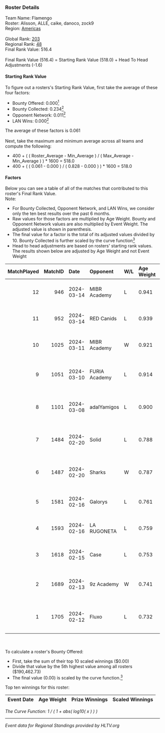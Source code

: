### Roster Details<br />
Team Name: Flamengo<br />
Roster: Alisson, ALLE, caike, danoco, zock9<br />
Region: [Americas]( ../standings_americas.md)<br />
<br />
Global Rank: [203](../standings_global.md)<br />
Regional Rank: [48]( ../standings_americas.md)<br />
Final Rank Value:  516.4<br />
<br />
Final Rank Value (516.4) = Starting Rank Value (518.0) + Head To Head Adjustments (-1.6)<br />

#### Starting Rank Value<br />
To figure out a rosters's Starting Rank Value, first take the average of these four factors:<br />
- Bounty Offered: 0.000[<sup>1</sup>](#table2)
- Bounty Collected: 0.234[<sup>2</sup>](#table1)
- Opponent Network: 0.011[<sup>2</sup>](#table1)
- LAN Wins: 0.000[<sup>2</sup>](#table1)

The average of these factors is 0.061<br />
<br />
Next, take the maximum and minimum average across all teams and compute the following:<br />
- 400 + ( ( Roster_Average - Min_Average ) / ( Max_Average - Min_Average ) ) * 1600 = 518.0
- 400 + ( ( 0.061 - 0.000 ) / ( 0.828 - 0.000 ) ) * 1600 = 518.0


#### Factors<br />
Below you can see a table of all of the matches that contributed to this roster's Final Rank Value.<br />
Note:<br />

- For Bounty Collected, Opponent Network, and LAN Wins, we consider only the ten best results over the past 6 months.
- Raw values for those factors are multiplied by Age Weight. Bounty and Opponent Network values are also multiplied by Event Weight. The adjusted value is shown in parenthesis.
- The final value for a factor is the total of its adjusted values divided by 10. Bounty Collected is further scaled by the curve function[<sup>3</sup>](#curveFunction)
- Head to head adjustments are based on rosters' starting rank values. The results shown below are adjusted by Age Weight and not Event Weight
<span id="table1"></span><br />


| MatchPlayed | MatchID | Date       | Opponent      | W/L | Age Weight | Event Weight | Bounty Collected | Opponent Network | LAN Wins  | H2H Adjustment | Participating Roster                  |
| -: | -: | :- | :- | :- | :- | :- | :- | :- | :- | -: | :- |
|          12 |     946 | 2024-03-14 | MIBR Academy  | L   | 0.941      | -            | -                | -                | -         |         -10.46 | Alisson, ALLE, caike, danoco, zock9   |
|          11 |     952 | 2024-03-14 | RED Canids    | L   | 0.939      | -            | -                | -                | -         |          -1.63 | Alisson, ALLE, caike, danoco, zock9   |
|          10 |    1025 | 2024-03-11 | MIBR Academy  | W   | 0.921      | 0.303        | 0.003 (0.001)    | 0.157 (0.044)    | 0 (0.000) |          18.58 | Alisson, ALLE, caike, danoco, zock9   |
|           9 |    1051 | 2024-03-10 | FURIA Academy | L   | 0.914      | -            | -                | -                | -         |         -12.99 | Alisson, ALLE, danoco, voltera, zock9 |
|           8 |    1101 | 2024-03-08 | adalYamigos   | L   | 0.900      | -            | -                | -                | -         |          -4.37 | Alisson, ALLE, danoco, voltera, zock9 |
|           7 |    1484 | 2024-02-20 | Solid         | L   | 0.788      | -            | -                | -                | -         |          -2.99 | Alisson, ALLE, danoco, LUCAS1, zock9  |
|           6 |    1487 | 2024-02-20 | Sharks        | W   | 0.787      | 0.143        | 0.040 (0.005)    | 0.532 (0.060)    | 0 (0.000) |          22.74 | Alisson, ALLE, danoco, LUCAS1, zock9  |
|           5 |    1581 | 2024-02-16 | Galorys       | L   | 0.761      | -            | -                | -                | -         |          -3.73 | ALLE, danoco, LUCAS1, ph1, zock9      |
|           4 |    1593 | 2024-02-16 | LA RUGONETA   | L   | 0.759      | -            | -                | -                | -         |         -10.48 | ALLE, danoco, LUCAS1, ph1, zock9      |
|           3 |    1618 | 2024-02-15 | Case          | L   | 0.753      | -            | -                | -                | -         |          -2.81 | ALLE, danoco, LUCAS1, ph1, zock9      |
|           2 |    1689 | 2024-02-13 | 9z Academy    | W   | 0.741      | 0.303        | 0.000 (0.000)    | 0.011 (0.003)    | 0 (0.000) |           7.81 | ALLE, danoco, LUCAS1, sakamoto, zock9 |
|           1 |    1705 | 2024-02-12 | Fluxo         | L   | 0.732      | -            | -                | -                | -         |          -1.29 | ALLE, danoco, LUCAS1, sakamoto, zock9 |

<br />
<span id="table2"></span><br />
To calculate a roster's Bounty Offered:<br />

- First, take the sum of their top 10 scaled winnings ($0.00)
- Divide that value by the 5th highest value among all rosters ($190,462.73)
- The final value (0.00) is scaled by the curve function.[<sup>3</sup>](#curveFunction)

Top ten winnings for this roster:<br />

| Event Date | Age Weight | Prize Winnings | Scaled Winnings |
| :- | -: | :- | :- |


<span id="curveFunction"></span>_The Curve Function: 1 / ( 1 + abs( log10( x ) ) )_<br />

---
_Event data for Regional Standings provided by HLTV.org_<br />
